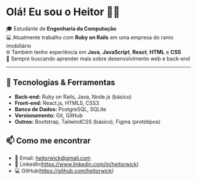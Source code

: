 # Olá! Eu sou o Heitor 👨‍💻

🎓 Estudante de **Engenharia da Computação**    
💻 Atualmente trabalho com **Ruby on Rails** em uma empresa do ramo imobiliário  
🌐 Também tenho experiência em **Java**, **JavaScript**, **React**, **HTML** e **CSS**  
📌 Sempre buscando aprender mais sobre desenvolvimento web e back-end

---

## 🧠 Tecnologias & Ferramentas

- **Back-end:** Ruby on Rails, Java, Node.js (básico)
- **Front-end:** React.js, HTML5, CSS3
- **Banco de Dados:** PostgreSQL, SQLite
- **Versionamento:** Git, GitHub
- **Outros:** Bootstrap, TailwindCSS (básico), Figma (protótipos)


## 📫 Como me encontrar

- 📧 Email: heitorwick@gmail.com
- 💼 LinkedIn(https://www.linkedin.com/in/heitorwick)
- 💻 GitHub(https://github.com/heitorwick)
